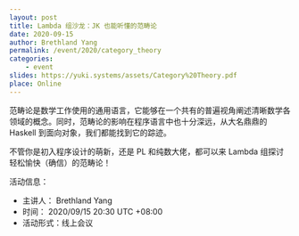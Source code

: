 ```yaml
---
layout: post
title: Lambda 组沙龙：JK 也能听懂的范畴论
date: 2020-09-15
author: Brethland Yang
permalink: /event/2020/category_theory
categories:
    - event
slides: https://yuki.systems/assets/Category%20Theory.pdf
place: Online
---
```


范畴论是数学工作使用的通用语言，它能够在一个共有的普遍视角阐述清晰数学各领域的概念。同时，范畴论的影响在程序语言中也十分深远，从大名鼎鼎的 Haskell 到面向对象，我们都能找到它的踪迹。

不管你是初入程序设计的萌新，还是 PL 和纯数大佬，都可以来 Lambda 组探讨轻松愉快（确信）的范畴论！

活动信息：

+ 主讲人： Brethland Yang
+ 时间： 2020/09/15 20:30 UTC +08:00
+ 活动形式：线上会议
